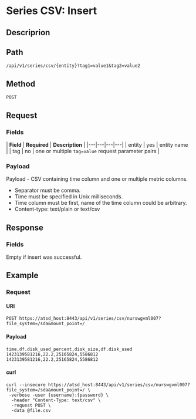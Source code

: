 # Series CSV: Insert
## Descriprion
## Path 
```
/api/v1/series/csv/{entity}?tag1=value1&tag2=value2
```
## Method
```
POST 
```
## Request
### Fields
| **Field** | **Required** | **Description**                                   |
|---|---|---|---|
| entity   | yes          | entity name                                       |
| tag      | no           | one or multiple `tag=value` request parameter pairs |
### Payload
Payload - CSV containing time column and one or multiple metric columns.

* Separator must be comma.
* Time must be specified in Unix milliseconds.
* Time column must be first, name of the time column could be arbitrary.
* Content-type: text/plain or text/csv

## Response 
### Fields
Empty if insert was successful.


## Example 
### Request 
#### URI
```
POST https://atsd_host:8443/api/v1/series/csv/nurswgvml007?file_system=/sda&mount_point=/
```
#### Payload
```
time,df.disk_used_percent,disk_size,df.disk_used
1423139581216,22.2,25165824,5586812
1423139581216,22.2,25165824,5586812
```
#### curl
```
curl --insecure https://atsd_host:8443/api/v1/series/csv/nurswgvml007?file_system=/sda&mount_point=/ \
 -verbose -user {username}:{password} \
  -header "Content-Type: text/csv" \
  -request POST \
  -data @file.csv
```


